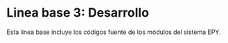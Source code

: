 # Linea base 3: Desarrollo

Esta línea base incluye los códigos fuente de los módulos del sistema EPY.